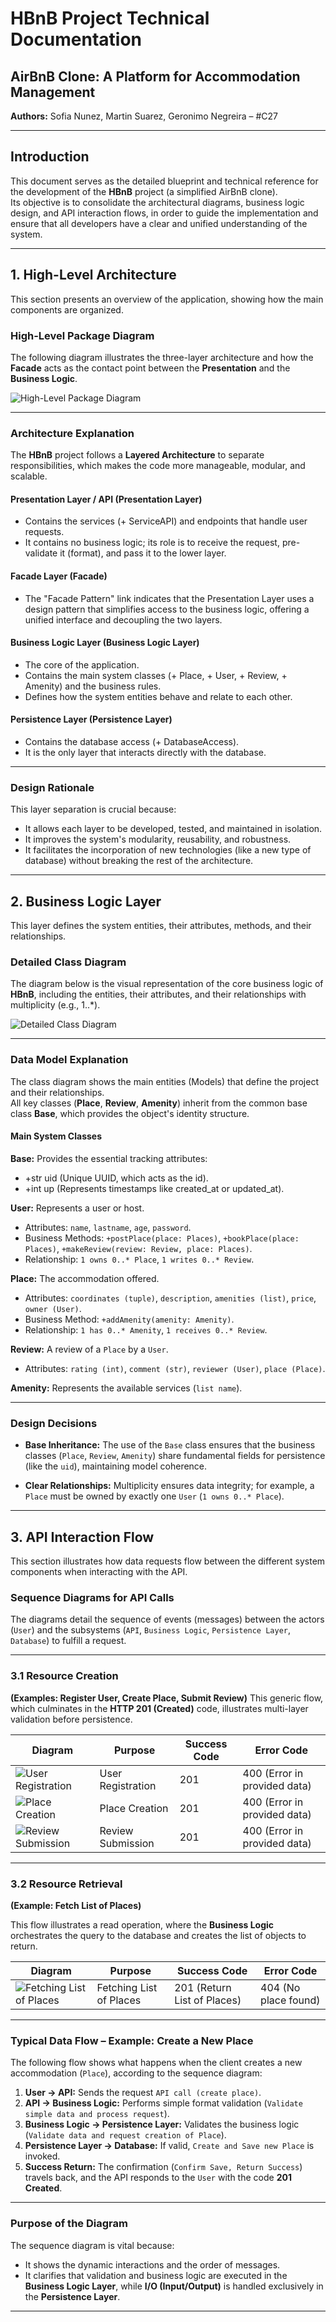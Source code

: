 # HBnB Project Technical Documentation

## AirBnB Clone: A Platform for Accommodation Management
**Authors:** Sofia Nunez, Martin Suarez, Geronimo Negreira – #C27

---

## Introduction

This document serves as the detailed blueprint and technical reference for the development of the **HBnB** project (a simplified AirBnB clone).  
Its objective is to consolidate the architectural diagrams, business logic design, and API interaction flows, in order to guide the implementation and ensure that all developers have a clear and unified understanding of the system.

---

## 1. High-Level Architecture

This section presents an overview of the application, showing how the main components are organized.

### High-Level Package Diagram

The following diagram illustrates the three-layer architecture and how the **Facade** acts as the contact point between the **Presentation** and the **Business Logic**.

![High-Level Package Diagram](WhatsApp%20Image%202025-10-02%20at%2010.51.18%20AM.jpeg)

---

### Architecture Explanation

The **HBnB** project follows a **Layered Architecture** to separate responsibilities, which makes the code more manageable, modular, and scalable.

#### Presentation Layer / API (Presentation Layer)
- Contains the services (+ ServiceAPI) and endpoints that handle user requests.  
- It contains no business logic; its role is to receive the request, pre-validate it (format), and pass it to the lower layer.

#### Facade Layer (Facade)
- The "Facade Pattern" link indicates that the Presentation Layer uses a design pattern that simplifies access to the business logic, offering a unified interface and decoupling the two layers.

#### Business Logic Layer (Business Logic Layer)
- The core of the application.  
- Contains the main system classes (+ Place, + User, + Review, + Amenity) and the business rules.  
- Defines how the system entities behave and relate to each other.

#### Persistence Layer (Persistence Layer)
- Contains the database access (+ DatabaseAccess).  
- It is the only layer that interacts directly with the database.

---

### Design Rationale

This layer separation is crucial because:
- It allows each layer to be developed, tested, and maintained in isolation.  
- It improves the system's modularity, reusability, and robustness.  
- It facilitates the incorporation of new technologies (like a new type of database) without breaking the rest of the architecture.

---

## 2. Business Logic Layer

This layer defines the system entities, their attributes, methods, and their relationships.

### Detailed Class Diagram

The diagram below is the visual representation of the core business logic of **HBnB**, including the entities, their attributes, and their relationships with multiplicity (e.g., 1..*).

![Detailed Class Diagram](WhatsApp%20Image%202025-10-03%20at%203.27.22%20PM.jpeg)

---

### Data Model Explanation

The class diagram shows the main entities (Models) that define the project and their relationships.  
All key classes (**Place**, **Review**, **Amenity**) inherit from the common base class **Base**, which provides the object's identity structure.

#### Main System Classes

**Base:** Provides the essential tracking attributes:  
- +str uid (Unique UUID, which acts as the id).  
- +int up (Represents timestamps like created\_at or updated\_at).

**User:** Represents a user or host.  
- Attributes: `name`, `lastname`, `age`, `password`.  
- Business Methods: `+postPlace(place: Places)`, `+bookPlace(place: Places)`, `+makeReview(review: Review, place: Places)`.  
- Relationship: `1 owns 0..* Place`, `1 writes 0..* Review`.

**Place:** The accommodation offered.  
- Attributes: `coordinates (tuple)`, `description`, `amenities (list)`, `price`, `owner (User)`.  
- Business Method: `+addAmenity(amenity: Amenity)`.  
- Relationship: `1 has 0..* Amenity`, `1 receives 0..* Review`.

**Review:** A review of a `Place` by a `User`.  
- Attributes: `rating (int)`, `comment (str)`, `reviewer (User)`, `place (Place)`.

**Amenity:** Represents the available services (`list name`).

---

### Design Decisions

- **Base Inheritance:** The use of the `Base` class ensures that the business classes (`Place`, `Review`, `Amenity`) share fundamental fields for persistence (like the `uid`), maintaining model coherence.  

- **Clear Relationships:** Multiplicity ensures data integrity; for example, a `Place` must be owned by exactly one `User` (`1 owns 0..* Place`).

---

## 3. API Interaction Flow

This section illustrates how data requests flow between the different system components when interacting with the API.

### Sequence Diagrams for API Calls

The diagrams detail the sequence of events (messages) between the actors (`User`) and the subsystems (`API`, `Business Logic`, `Persistence Layer`, `Database`) to fulfill a request.

---

### 3.1 Resource Creation  
**(Examples: Register User, Create Place, Submit Review)** This generic flow, which culminates in the **HTTP 201 (Created)** code, illustrates multi-layer validation before persistence.

| Diagram | Purpose | Success Code | Error Code |
|-----------|------------|----------------|----------------|
| ![User Registration](WhatsApp%20Image%202025-10-02%20at%2010.51.34%20AM%20(1).jpeg) | User Registration | 201 | 400 (Error in provided data) |
| ![Place Creation](WhatsApp%20Image%202025-10-02%20at%2010.51.34%20AM.jpeg) | Place Creation | 201 | 400 (Error in provided data) |
| ![Review Submission](WhatsApp%20Image%202025-10-02%20at%2010.51.33%20AM%20(1).jpeg) | Review Submission | 201 | 400 (Error in provided data) |

---

### 3.2 Resource Retrieval  
**(Example: Fetch List of Places)**

This flow illustrates a read operation, where the **Business Logic** orchestrates the query to the database and creates the list of objects to return.

| Diagram | Purpose | Success Code | Error Code |
|-----------|------------|----------------|----------------|
| ![Fetching List of Places](WhatsApp%20Image%202025-10-02%20at%2010.51.33%20AM.jpeg) | Fetching List of Places | 201 (Return List of Places) | 404 (No place found) |

---

### Typical Data Flow – Example: Create a New Place

The following flow shows what happens when the client creates a new accommodation (`Place`), according to the sequence diagram:

1. **User → API:** Sends the request `API call (create place)`.  
2. **API → Business Logic:** Performs simple format validation (`Validate simple data and process request`).  
3. **Business Logic → Persistence Layer:** Validates the business logic (`Validate data and request creation of Place`).  
4. **Persistence Layer → Database:** If valid, `Create and Save new Place` is invoked.  
5. **Success Return:** The confirmation (`Confirm Save, Return Success`) travels back, and the API responds to the `User` with the code **201 Created**.

---

### Purpose of the Diagram

The sequence diagram is vital because:
- It shows the dynamic interactions and the order of messages.  
- It clarifies that validation and business logic are executed in the **Business Logic Layer**, while **I/O (Input/Output)** is handled exclusively in the **Persistence Layer**.

---
